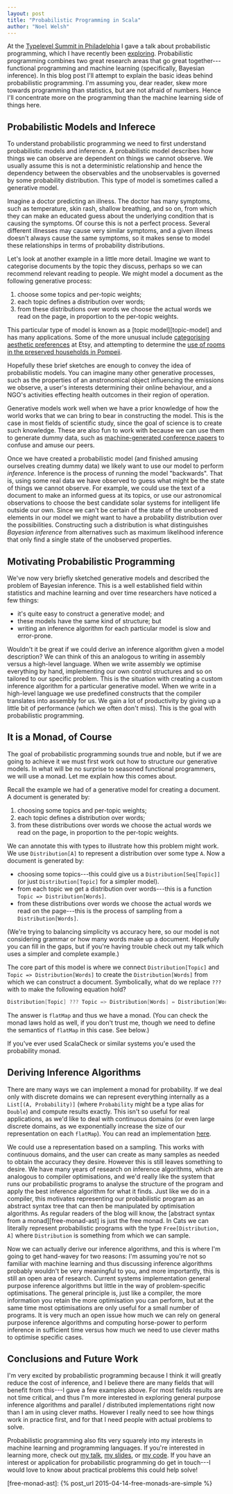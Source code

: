 ```yaml
---
layout: post
title: "Probabilistic Programming in Scala"
author: "Noel Welsh"
---
```


At the [Typelevel Summit in Philadelphia][typelevel-philly] I gave a talk about probabilistic programming, which I have recently been [exploring][pfennig]. Probabilistic programming combines two great research areas that go great together---functional programming and machine learning (specifically, Bayesian inference). In this blog post I'll attempt to explain the basic ideas behind probabilistic programming. I'm assuming you, dear reader, skew more towards programming than statistics, but are not afraid of numbers. Hence I'll concentrate more on the programming than the machine learning side of things here.

<!-- break -->

## Probabilistic Models and Inferece

To understand probabilistic programming we need to first understand probabilistic models and inference. A probabilistic model describes how things we can observe are dependent on things we cannot observe. We usually assume this is not a deterministic relationship and hence the dependency between the observables and the unobservables is governed by some probability distribution. This type of model is sometimes called a generative model.

Imagine a doctor predicting an illness. The doctor has many symptoms, such as temperature, skin rash, shallow breathing, and so on, from which they can make an educated guess about the underlying condition that is causing the symptoms. Of course this is not a perfect process. Several different illnesses may cause very similar symptoms, and a given illness doesn't always cause the same symptoms, so it makes sense to model these relationships in terms of probability distributions.

Let's look at another example in a little more detail. Imagine we want to categorise documents by the topic they discuss, perhaps so we can recommend relevant reading to people. We might model a document as the following generative process:

1. choose some topics and per-topic weights;
2. each topic defines a distribution over words;
3. from these distributions over words we choose the actual words we read on the page, in proportion to the per-topic weights.

This particular type of model is known as a [topic model][topic-model] and has many applications. Some of the more unusual include [categorising aesthetic preferences][etsy-lda] at Etsy, and attempting to determine the [use of rooms in the preserved households in Pompeii][topic-model-pompeii].

Hopefully these brief sketches are enough to convey the idea of probabilistic models. You can imagine many other generative processes, such as the properties of an anstronomical object influencing the emissions we observe, a user's interests determining their online behaviour, and a NGO's activities effecting health outcomes in their region of operation.

Generative models work well when we have a prior knowledge of how the world works that we can bring to bear in constructing the model. This is the case in most fields of scientific study, since the goal of science is to create such knowledge. These are also fun to work with because we can use them to generate dummy data, such as [machine-generated conference papers][scigen] to confuse and amuse our peers.

Once we have created a probabilistic model (and finished amusing ourselves creating dummy data) we likely want to use our model to perform *inference*. Inference is the process of running the model "backwards". That is, using some real data we have observed to guess what might be the state of things we cannot observe. For example, we could use the text of a document to make an informed guess at its topics, or use our astronomical observations to choose the best candidate solar systems for intelligent life outside our own. Since we can't be certain of the state of the unobserved elements in our model we might want to have a probability distribution over the possibilities. Constructing such a distribution is what distinguishes *Bayesian inference* from alternatives such as maximum likelihood inference that only find a single state of the unobserved properties.


## Motivating Probabilistic Programming

We've now very briefly sketched generative models and described the problem of Bayesian inference. This is a well established field within statistics and machine learning and over time researchers have noticed a few things:

- it's quite easy to construct a generative model; and
- these models have the same kind of structure; but
- writing an inference algorithm for each particular model is slow and error-prone.

Wouldn't it be great if we could derive an inference algorithm given a model description? We can think of this an analogous to writing in assembly versus a high-level language. When we write assembly we optimise everything by hand, implementing our own control structures and so on tailored to our specific problem. This is the situation with creating a custom inference algorithm for a particular generative model. When we write in a high-level language we use predefined constructs that the compiler translates into assembly for us. We gain a lot of productivity by giving up a little bit of performance (which we often don't miss). This is the goal with probabilistic programming.


## It is a Monad, of Course

The goal of probabilistic programming sounds true and noble, but if we are going to achieve it we must first work out how to structure our generative models. In what will be no surprise to seasoned functional programmers, we will use a monad. Let me explain how this comes about.

Recall the example we had of a generative model for creating a document. A document is generated by:

1. choosing some topics and per-topic weights;
2. each topic defines a distribution over words;
3. from these distributions over words we choose the actual words we read on the page, in proportion to the per-topic weights.

We can annotate this with types to illustrate how this problem might work. We use `Distribution[A]` to represent a distribution over some type `A`. Now a document is generated by:

- choosing some topics---this could give us a `Distribution[Seq[Topic]]` (or just `Distribution[Topic]` for a simpler model).
- from each topic we get a distribution over words---this is a function `Topic => Distribution[Words]`.
- from these distributions over words we choose the actual words we read on the page---this is the process of sampling from a `Distribution[Words]`.

(We're trying to balancing simplicity vs accuracy here, so our model is not considering grammar or how many words make up a document. Hopefully you can fill in the gaps, but if you're having trouble check out my talk which uses a simpler and complete example.)

The core part of this model is where we connect `Distribution[Topic]` and `Topic => Distribution[Words]` to create the `Distribution[Words]` from which we can construct a document. Symbolically, what do we replace `???` with to make the following equation hold?

```scala
Distribution[Topic] ??? Topic => Distribution[Words] = Distribution[Words]
```

The answer is `flatMap` and thus we have a monad. (You can check the monad laws hold as well, if you don't trust me, though we need to define the semantics of `flatMap` in this case. See below.)

If you've ever used ScalaCheck or similar systems you'e used the probability monad.


## Deriving Inference Algorithms

There are many ways we can implement a monad for probability. If we deal only with discrete domains we can represent everything internally as a `List[(A, Probability)]` (where `Probability` might be a type alias for `Double`) and compute results exactly. This isn't so useful for real applications, as we'd like to deal with continuous domains (or even large discrete domains, as we exponentially increase the size of our representation on each `flatMap`). You can read an implementation [here][enumeration].

We could use a representation based on a sampling. This works with continuous domains, and the user can create as many samples as needed to obtain the accuracy they desire. However this is still leaves something to desire. We have many years of research on inference algorithms, which are analogous to compiler optimisations, and we'd really like the system that runs our probabilistic programs to analyse the structure of the program and apply the best inference algorithm for what it finds. Just like we do in a compiler, this motivates representing our probabilistic program as an abstract syntax tree that can then be manipulated by optimisation algorithms. As regular readers of the blog will know, the [abstract syntax from a monad][free-monad-ast] is just the free monad. In Cats we can literally represent probabilistic programs with the type `Free[Distribution, A]` where `Distribution` is something from which we can sample.

Now we can actually derive our inference algorithms, and this is where I'm going to get hand-wavey for two reasons: I'm assuming you're not so familiar with machine learning and thus discussing inference algorithms probably wouldn't be very meaningful to you, and more importantly, this is still an open area of research. Current systems implementation general purpose inference algorithms but little in the way of problem-specific optimisations. The general principle is, just like a compiler, the more information you retain the more optimisation you can perform, but at the same time most optimisations are only useful for a small number of programs. It is very much an open issue how much we can rely on general purpose inference algorithms and computing horse-power to perform inference in sufficient time versus how much we need to use clever maths to optimise specific cases.


## Conclusions and Future Work

I'm very excited by probabilistic programming because I think it will greatly reduce the cost of inference, and I believe there are many fields that will benefit from this---I gave a few examples above. For most fields results are not time critical, and thus I'm more interested in exploring general purpose inference algorithms and parallel / distributed implementations right now than I am in using clever maths. However I really need to see how things work in practice first, and for that I need people with actual problems to solve.

Probabilistic programming also fits very squarely into my interests in machine learning and programming languages. If you're interested in learning more, check out [my talk][pp-talk], [my slides][pp-slides], or [my code][pfennig]. If you have an interest or application for probabilistic programming do get in touch---I would love to know about practical problems this could help solve!


[typelevel-philly]: http://typelevel.org/event/2016-03-summit-philadelphia/
[pfennig]: https://github.com/noelwelsh/pfennig
[pp-talk]: https://www.youtube.com/watch?v=e1Ykk_CqKTY&index=3&list=PL_5uJkfWNxdkQd7FbN1whrTOsJPMgHgLg
[pp-slides]: http://noelwelsh.com/assets/downloads/typelevel-summit-philly-2016.pdf

[topic-models]: https://www.cs.princeton.edu/~blei/topicmodeling.html
[etsy-lda]: http://mimno.infosci.cornell.edu/info6150/readings/p1640-hu.pdf
[topic-model-pompeii]: http://mimno.infosci.cornell.edu/papers/pompeii.pdf
[scigen]: https://pdos.csail.mit.edu/archive/scigen/
[enumeration]: https://github.com/noelwelsh/pfennig/blob/master/src/main/scala/pfennig/Enumeration.scala
[free-monad-ast]: {% post_url 2015-04-14-free-monads-are-simple %}
